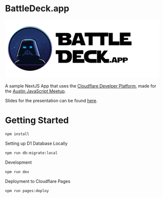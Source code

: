 # BattleDeck.app

<img src="https://github.com/CollierKing/battledeckapp/blob/main/public/website_banner_light.png" alt="alt text" style="max-width: 100%;">

A sample NextJS App that uses the [Cloudflare Develper Platform](https://developers.cloudflare.com/learning-paths/workers/devplat/intro-to-devplat/), made for the [Austin JavaScript Meetup](https://austinjavascript.com/).

Slides for the presentation can be found [here](https://docs.google.com/presentation/d/1ZNVXzT5b_ak9GMqsGRG_AnOSY-6MGyJya-5spEBI6SA/edit?usp=sharing).

# Getting Started

```bash
npm install
```

Setting up D1 Database Locally
```bash
npm run db:migrate:local
```

Development
```bash
npm run dev
```

Deployment to Cloudflare Pages

```bash
npm run pages:deploy
```



